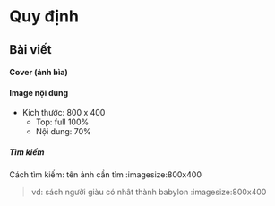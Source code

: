 # Quy định
## Bài viết
#### Cover (ảnh bìa)

#### Image nội dung
+ Kích thước: 800 x 400
    + Top: full 100%
    + Nội dung: 70%

##### Tìm kiếm  
Cách tìm kiếm: tên ảnh cần tìm :imagesize:800x400  
> vd: sách người giàu có nhât thành babylon :imagesize:800x400